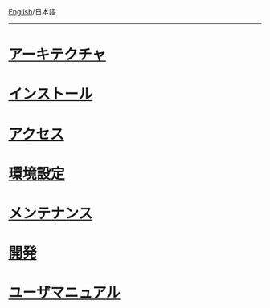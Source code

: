 [English]()/日本語 
***
# [アーキテクチャ](アーキテクチャ)
# [インストール](インストール)
# [アクセス](アクセス)
# [環境設定](環境設定)
# [メンテナンス](メンテナンス)
# [開発](開発)
# [ユーザマニュアル](ユーザマニュアル)